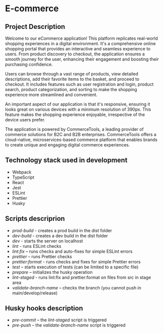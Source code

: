 # E-commerce

## Project Description

Welcome to our eCommerce application! This platform replicates real-world shopping experiences in a digital environment. It's a comprehensive online shopping portal that provides an interactive and seamless experience to users. From product discovery to checkout, the application ensures a smooth journey for the user, enhancing their engagement and boosting their purchasing confidence.

Users can browse through a vast range of products, view detailed descriptions, add their favorite items to the basket, and proceed to checkout. It includes features such as user registration and login, product search, product categorization, and sorting to make the shopping experience more streamlined and convenient.

An important aspect of our application is that it's responsive, ensuring it looks great on various devices with a minimum resolution of 390px. This feature makes the shopping experience enjoyable, irrespective of the device users prefer.

The application is powered by CommerceTools, a leading provider of commerce solutions for B2C and B2B enterprises. CommerceTools offers a cloud-native, microservices-based commerce platform that enables brands to create unique and engaging digital commerce experiences.

## Technology stack used in development

- Webpack
- TypeScript
- React
- Jest
- ESLint
- Prettier
- Husky

## Scripts descriprion

- _prod-build_ - creates a prod build in the dist folder
- _dev-build_ - creates a dev build in the dist folder
- _dev_ - starts the server on localhost
- _lint_ - runs ESLint checks
- _lint:fix_ – runs checks and auto-fixes for simple ESLint errors
- _prettier_ – runs Prettier checks
- _prettier:format_ - runs checks and fixes for simple Prettier errors
- _test_ – starts execution of tests (can be limited to a specific file)
- _prepare_ – initializes the husky operation
- _lint-staged_ - runs lint:fix and prettier:format on files from src in stage area
- _validate-branch-name_ – checks the branch (you cannot push in main/develop/release)

## Husky hooks description

- _pre-commit_ – the _lint-staged_ script is triggered
- _pre-push_ – the _validate-branch-name_ script is triggered